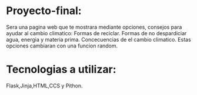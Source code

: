 # Proyecto-final:
Sera una pagina web que te mostrara mediante opciones, consejos para ayudar al cambio climatico:
Formas de reciclar.
Formas de no despardiciar agua, energia y materia prima.
Concecuencias de el cambio climatico.
Estas opciones cambiaran con una funcion random.
# Tecnologias a utilizar:
Flask,Jinja,HTML,CCS y Pithon.
